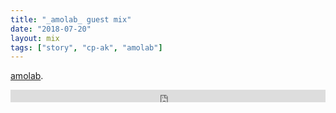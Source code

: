 ```yaml
---
title: "_amolab_ guest mix"
date: "2018-07-20"
layout: mix
tags: ["story", "cp-ak", "amolab"]
---
```


 [amolab](https://soundcloud.com/amolab).

<iframe width="100%" height="20" scrolling="no" frameborder="no" allow="autoplay" src="https://w.soundcloud.com/player/?url=https%3A//api.soundcloud.com/tracks/445855365&color=%230c0b0c&inverse=true&auto_play=true&show_user=true"></iframe>